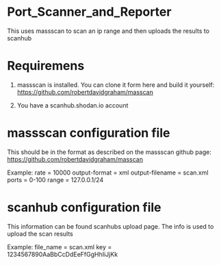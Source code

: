 # Port_Scanner_and_Reporter
This uses massscan to scan an ip range and then uploads the results to scanhub

# Requiremens
1. massscan is installed. You can clone it form here and build it yourself:
https://github.com/robertdavidgraham/masscan

2. You have a scanhub.shodan.io account

# massscan configuration file
This should be in the format as described on the massscan github page:
https://github.com/robertdavidgraham/masscan

Example:
rate = 10000
output-format = xml
output-filename = scan.xml
ports = 0-100
range = 127.0.0.1/24

# scanhub configuration file
This information can be found scanhubs upload page. The info is used to upload
the scan results

Example:
file_name = scan.xml
key = 1234567890AaBbCcDdEeFfGgHhIiJjKk

